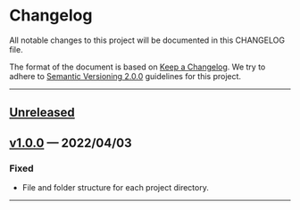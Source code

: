 # Changelog
All notable changes to this project will be documented in this CHANGELOG file.

The format of the document is based on [Keep a Changelog](https://keepachangelog.com/en/1.0.0/).
We try to adhere to [Semantic Versioning 2.0.0](https://semver.org/spec/v2.0.0.html) guidelines for this project.

---

## [Unreleased]


## [v1.0.0] &mdash; 2022/04/03
### Fixed
- File and folder structure for each project directory.

---

[Unreleased]: https://github.com/ogre2/cisc3140_lab3/compare/v1.0.0...HEAD
[v1.0.0]: https://github.com/ogre2/cisc3140_lab3/compare/main...v1.0.0

